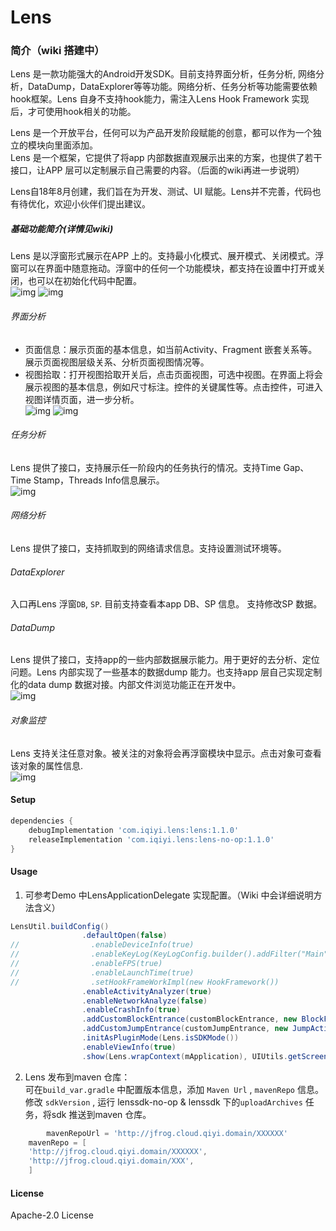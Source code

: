 Lens
=======

### 简介（wiki 搭建中）  
Lens 是一款功能强大的Android开发SDK。目前支持界面分析，任务分析, 网络分析，DataDump，DataExplorer等等功能。网络分析、任务分析等功能需要依赖hook框架。Lens 自身不支持hook能力，需注入Lens Hook Framework  实现后，才可使用hook相关的功能。  

Lens 是一个开放平台，任何可以为产品开发阶段赋能的创意，都可以作为一个独立的模块向里面添加。  
Lens 是一个框架，它提供了将app 内部数据直观展示出来的方案，也提供了若干接口，让APP 层可以定制展示自己需要的内容。（后面的wiki再进一步说明）  

Lens自18年8月创建，我们旨在为开发、测试、UI 赋能。Lens并不完善，代码也有待优化，欢迎小伙伴们提出建议。

##### 基础功能简介(详情见wiki)  
Lens 是以浮窗形式展示在APP 上的。支持最小化模式、展开模式、关闭模式。浮窗可以在界面中随意拖动。浮窗中的任何一个功能模块，都支持在设置中打开或关闭，也可以在初始化代码中配置。   
![img](art/image_2_hide.png)
![img](art/img_1_setting.png)

###### 界面分析  
* 页面信息：展示页面的基本信息，如当前Activity、Fragment 嵌套关系等。展示页面视图层级关系、分析页面视图情况等。
* 视图拾取：打开视图拾取开关后，点击页面视图，可选中视图。在界面上将会展示视图的基本信息，例如尺寸标注。控件的关键属性等。点击控件，可进入视图详情页面，进一步分析。  
![img](art/img_4_view_info.png)
![img](art/img_3_ac_info.png)
###### 任务分析  
Lens 提供了接口，支持展示任一阶段内的任务执行的情况。支持Time Gap、Time Stamp，Threads Info信息展示。  
![img](art/img_5_tasks.jpg)

###### 网络分析 
Lens 提供了接口，支持抓取到的网络请求信息。支持设置测试环境等。

###### DataExplorer  
入口再Lens 浮窗`DB`, `SP`. 目前支持查看本app DB、SP 信息。 支持修改SP 数据。

###### DataDump  
Lens 提供了接口，支持app的一些内部数据展示能力。用于更好的去分析、定位问题。Lens 内部实现了一些基本的数据dump 能力。也支持app 层自己实现定制化的data dump 数据对接。内部文件浏览功能正在开发中。  
![img](art/img_7_sp.png)

###### 对象监控  
Lens  支持关注任意对象。被关注的对象将会再浮窗模块中显示。点击对象可查看该对象的属性信息.   
![img](art/img_8_obj.png)

#### Setup  
```Groovy
dependencies {
    debugImplementation 'com.iqiyi.lens:lens:1.1.0'
    releaseImplementation 'com.iqiyi.lens:lens-no-op:1.1.0'
}
```

#### Usage
1. 可参考Demo 中LensApplicationDelegate 实现配置。（Wiki 中会详细说明方法含义）
```Java
LensUtil.buildConfig()
                .defaultOpen(false)
//                .enableDeviceInfo(true)
//                .enableKeyLog(KeyLogConfig.builder().addFilter("Main").setMaxLine(1000))
//                .enableFPS(true)
//                .enableLaunchTime(true)
//                .setHookFrameWorkImpl(new HookFramework())
                .enableActivityAnalyzer(true)
                .enableNetworkAnalyze(false)
                .enableCrashInfo(true)
                .addCustomBlockEntrance(customBlockEntrance, new BlockFactory())
                .addCustomJumpEntrance(customJumpEntrance, new JumpAction())
                .initAsPluginMode(Lens.isSDKMode())
                .enableViewInfo(true)
                .show(Lens.wrapContext(mApplication), UIUtils.getScreenWidth(mApplication) / 5 * 3);
```

2. Lens 发布到maven 仓库：  
可在`build_var.gradle` 中配置版本信息，添加 `Maven Url` , `mavenRepo` 信息。 修改 `sdkVersion` , 运行 lenssdk-no-op & lenssdk 下的`uploadArchives` 任务，将sdk 推送到maven 仓库。  
```Groovy
 		mavenRepoUrl = 'http://jfrog.cloud.qiyi.domain/XXXXXX'
    mavenRepo = [
    'http://jfrog.cloud.qiyi.domain/XXXXXX',
    'http://jfrog.cloud.qiyi.domain/XXX',
    ]
```

#### License  
Apache-2.0 License